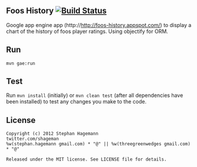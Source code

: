 ## Foos History [![Build Status](https://secure.travis-ci.org/shageman/foos_history.png)](https://secure.travis-ci.org/shageman/foos_history)
Google app engine app (http://http://foos-history.appspot.com/) to display a chart of the history of foos player ratings. Using objectify for ORM.

## Run
`mvn gae:run`

## Test
Run `mvn install` (initially) or `mvn clean test` (after all dependencies have been installed) to test any changes you make to the code.


## License

    Copyright (c) 2012 Stephan Hagemann
    twitter.com/shageman
    %w(stephan.hagemann gmail.com) * "@" || %w(threegreenwedges gmail.com) * "@"

    Released under the MIT license. See LICENSE file for details.
